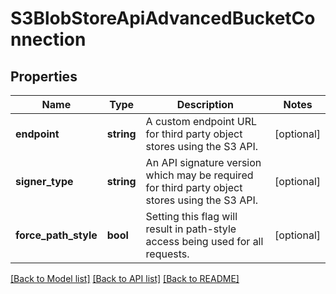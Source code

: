 # S3BlobStoreApiAdvancedBucketConnection

## Properties
Name | Type | Description | Notes
------------ | ------------- | ------------- | -------------
**endpoint** | **string** | A custom endpoint URL for third party object stores using the S3 API. | [optional] 
**signer_type** | **string** | An API signature version which may be required for third party object stores using the S3 API. | [optional] 
**force_path_style** | **bool** | Setting this flag will result in path-style access being used for all requests. | [optional] 

[[Back to Model list]](../README.md#documentation-for-models) [[Back to API list]](../README.md#documentation-for-api-endpoints) [[Back to README]](../README.md)


